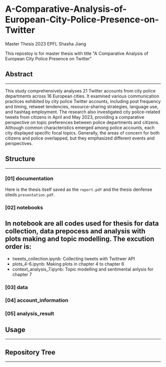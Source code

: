 # A-Comparative-Analysis-of-European-City-Police-Presence-on-Twitter
Master Thesis 2023 EPFL
Shasha Jiang

This repostoy is for master thesis with title "A Comparative Analysis of European City Police Presence on Twitter"

## Abstract
---
This study comprehensively analyses 21 Twitter accounts from city police departments across 16 European cities. It examined various communication practices exhibited by city police Twitter accounts, including post frequency and timing, retweet tendencies, resource-sharing strategies, language use, and hashtag employment. The research also investigated city police-related tweets from citizens in April and May 2023, providing a comparative perspective on topic preferences between police departments and citizens. Although common characteristics emerged among police accounts, each city displayed specific focal topics. Generally, the areas of concern for both citizens and police overlapped, but they emphasized different events and perspectives. 

## Structure
---
### [01] documentation

Here is the thesis itself saved as the `report.pdf` and the thesis denfense slieds `presentation.pdf`. 

### [02] notebooks
In notebook are all codes used for thesis for data collection, data prepocess and analysis with plots making and topic modelling. The excution order is:
- 
- tweets_collection.ipynb: Collecting tweets with Twittwer API
- plots_4-6.ipynb: Making plots in chapter 4 to chapter 6
- context_analysis_7.ipynb: Topic modelling and sentimental anlysis for chapter 7
### [03] data
### [04] account_information
### [05] analysis_result

## Usage
---


## Repository Tree
---




